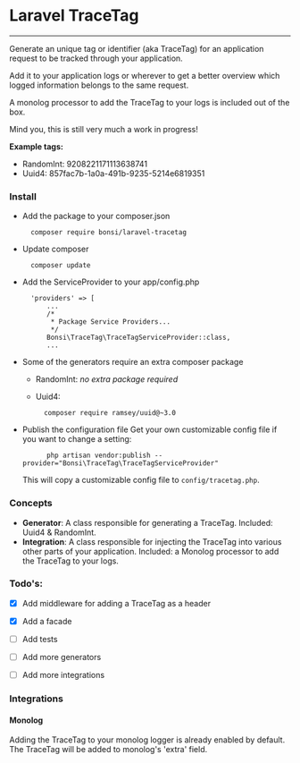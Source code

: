 # Laravel TraceTag
---

Generate an unique tag or identifier (aka TraceTag) for an application request to be tracked through your application.

Add it to your application logs or wherever to get a better overview which logged information belongs to the same request.

A monolog processor to add the TraceTag to your logs is included out of the box.

Mind you, this is still very much a work in progress!

**Example tags:**
- RandomInt: 9208221171113638741
- Uuid4: 857fac7b-1a0a-491b-9235-5214e6819351

### Install
* Add the package to your composer.json

		composer require bonsi/laravel-tracetag
* Update composer

		composer update
* Add the ServiceProvider to your app/config.php

		'providers' => [
			...
			/*
			 * Package Service Providers...
			 */
			Bonsi\TraceTag\TraceTagServiceProvider::class,
			...

* Some of the generators require an extra composer package
	* RandomInt: _no extra package required_
	* Uuid4:
	
			composer require ramsey/uuid@~3.0
			
* Publish the configuration file
	Get your own customizable config file if you want to change a setting:

			php artisan vendor:publish --provider="Bonsi\TraceTag\TraceTagServiceProvider"
			
	This will copy a customizable config file to ```config/tracetag.php```.

### Concepts
- **Generator**: A class responsible for generating a TraceTag. Included: Uuid4 & RandomInt.
- **Integration**: A class responsible for injecting the TraceTag into various other parts of your application. Included: a Monolog processor to add the TraceTag to your logs.

### Todo's:
- [X] Add middleware for adding a TraceTag as a header
- [X] Add a facade
- [ ] Add tests
- [ ] Add more generators
- [ ] Add more integrations


### Integrations

#### Monolog

Adding the TraceTag to your monolog logger is already enabled by default. The TraceTag will be added to monolog's 'extra' field.
